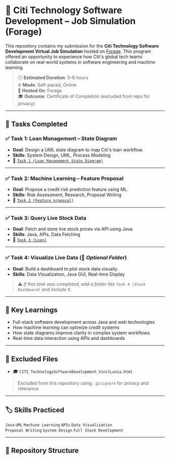 # 💼 Citi Technology Software Development – Job Simulation (Forage)

This repository contains my submission for the **Citi Technology Software Development Virtual Job Simulation** hosted on [Forage](https://www.theforage.com/). This program offered an opportunity to experience how Citi's global tech teams collaborate on real-world systems in software engineering and machine learning.

> 🕒 **Estimated Duration**: 5–6 hours  
> 🌐 **Mode**: Self-paced, Online  
> 📍 **Hosted On**: Forage  
> 🎓 **Outcome**: Certificate of Completion (excluded from repo for privacy)

---

## 📁 Tasks Completed

### ✅ Task 1: Loan Management – State Diagram
- **Goal**: Design a UML state diagram to map Citi's loan workflow.
- **Skills**: System Design, UML, Process Modeling
- 📂 [`Task 1 (Loan Management State Diagram)`](./Task%201%20(Loan%20Management%20State%20Diagram)/)

---

### ✅ Task 2: Machine Learning – Feature Proposal
- **Goal**: Propose a credit risk prediction feature using ML.
- **Skills**: Risk Assessment, Research, Proposal Writing
- 📂 [`Task 2 (Feature proposal)`](./Task%202%20(Feature%20proposal)/)

---

### ✅ Task 3: Query Live Stock Data
- **Goal**: Fetch and store live stock prices via API using Java.
- **Skills**: Java, APIs, Data Fetching
- 📂 [`Task 3 (Loan)`](./Task%203%20(Loan)/)

---

### ✅ Task 4: Visualize Live Data (📌 *Optional Folder*)
- **Goal**: Build a dashboard to plot stock data visually.
- **Skills**: Data Visualization, Java GUI, Real-time Display

> ⚠️ *If this task was completed, add a folder like `Task 4 (Stock Dashboard)` and include it.*

---

## 🧠 Key Learnings

- Full-stack software development across Java and web technologies
- How machine learning can optimize credit systems
- How state diagrams improve clarity in complex system workflows
- Real-time data interaction using APIs and dashboards

---

## 🔐 Excluded Files

- 🎓 `CITI_TechnologySoftwareDevelopment_VinitLunia.html`  
> Excluded from this repository using `.gitignore` for privacy and relevance.

---

## 🏷️ Skills Practiced

`Java` `UML` `Machine Learning` `APIs` `Data Visualization`  
`Proposal Writing` `System Design` `Full Stack Development`

---

## 📂 Repository Structure

